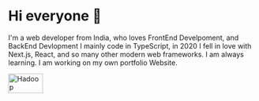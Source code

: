 # Hi everyone :wave:

I'm a web developer from India, who loves FrontEnd Develpoment, and BackEnd Devlopment
I mainly code in TypeScript, in 2020 I fell in love with Next.js, React, and so many other modern web frameworks. I am always learning.
I am working on my own portfolio Website.

<img title="Hadoop" alt="Hadoop" src="https://raw.githubusercontent.com/Thomas-George-T/Thomas-George-T/master/assets/hadoop.svg" width="70" height="40" />
